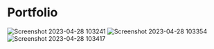 # Portfolio
![Screenshot 2023-04-28 103241](https://user-images.githubusercontent.com/106817960/235058569-d61fb89f-e2ee-4ec7-a039-b9badb5a0e89.png)
![Screenshot 2023-04-28 103354](https://user-images.githubusercontent.com/106817960/235058785-54bf21d5-2ba7-4e39-a2dd-cbb11721dc3f.png)
![Screenshot 2023-04-28 103417](https://user-images.githubusercontent.com/106817960/235058813-c78f4aa6-7e2a-473b-8b97-22ea28fdad2b.png)
